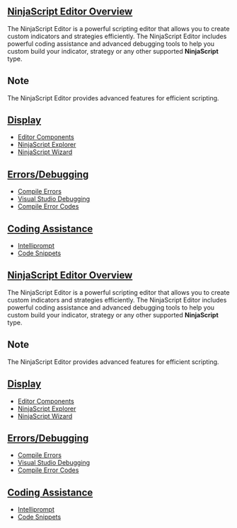 ## [NinjaScript Editor Overview](https://developer.ninjatrader.com/docs/desktop/ninjascript_editor_overview\#ninjascript-editor-overview)

The NinjaScript Editor is a powerful scripting editor that allows you to create custom indicators and strategies efficiently. The NinjaScript Editor includes powerful coding assistance and advanced debugging tools to help you custom build your indicator, strategy or any other supported **NinjaScript** type.

## Note

The NinjaScript Editor provides advanced features for efficient scripting.

## [Display](https://developer.ninjatrader.com/docs/desktop/ninjascript_editor_overview\#display)

- [Editor Components](https://developer.ninjatrader.com/docs/desktop/ninjascript_editor_components)
- [NinjaScript Explorer](https://developer.ninjatrader.com/docs/desktop/ninjascript_explorer)
- [NinjaScript Wizard](https://developer.ninjatrader.com/docs/desktop/ninjascript_wizard)

## [Errors/Debugging](https://developer.ninjatrader.com/docs/desktop/ninjascript_editor_overview\#errors/debugging)

- [Compile Errors](https://developer.ninjatrader.com/docs/desktop/compile_errors)
- [Visual Studio Debugging](https://developer.ninjatrader.com/docs/desktop/visual_studio_debugging)
- [Compile Error Codes](https://developer.ninjatrader.com/docs/desktop/compile_error_codes)

## [Coding Assistance](https://developer.ninjatrader.com/docs/desktop/ninjascript_editor_overview\#coding-assistance)

- [Intelliprompt](https://developer.ninjatrader.com/docs/desktop/intelliprompt)
- [Code Snippets](https://developer.ninjatrader.com/docs/desktop/code_snippets)

## [NinjaScript Editor Overview](https://developer.ninjatrader.com/docs/desktop/ninjascript_editor_overview\#ninjascript-editor-overview)

The NinjaScript Editor is a powerful scripting editor that allows you to create custom indicators and strategies efficiently. The NinjaScript Editor includes powerful coding assistance and advanced debugging tools to help you custom build your indicator, strategy or any other supported **NinjaScript** type.

## Note

The NinjaScript Editor provides advanced features for efficient scripting.

## [Display](https://developer.ninjatrader.com/docs/desktop/ninjascript_editor_overview\#display)

- [Editor Components](https://developer.ninjatrader.com/docs/desktop/ninjascript_editor_components)
- [NinjaScript Explorer](https://developer.ninjatrader.com/docs/desktop/ninjascript_explorer)
- [NinjaScript Wizard](https://developer.ninjatrader.com/docs/desktop/ninjascript_wizard)

## [Errors/Debugging](https://developer.ninjatrader.com/docs/desktop/ninjascript_editor_overview\#errors/debugging)

- [Compile Errors](https://developer.ninjatrader.com/docs/desktop/compile_errors)
- [Visual Studio Debugging](https://developer.ninjatrader.com/docs/desktop/visual_studio_debugging)
- [Compile Error Codes](https://developer.ninjatrader.com/docs/desktop/compile_error_codes)

## [Coding Assistance](https://developer.ninjatrader.com/docs/desktop/ninjascript_editor_overview\#coding-assistance)

- [Intelliprompt](https://developer.ninjatrader.com/docs/desktop/intelliprompt)
- [Code Snippets](https://developer.ninjatrader.com/docs/desktop/code_snippets)